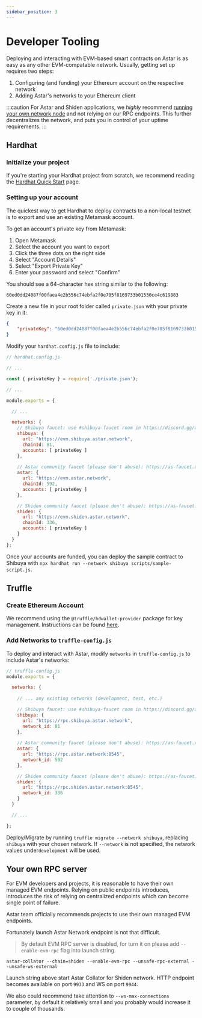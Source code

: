 ```yaml
---
sidebar_position: 3
---
```


# Developer Tooling

Deploying and interacting with EVM-based smart contracts on Astar is as easy as any other EVM-compatable network. Usually, getting set up requires two steps:

1. Configuring (and funding) your Ethereum account on the respective network
2. Adding Astar's networks to your Ethereum client

:::caution
For Astar and Shiden applications, we *highly* recommend [running your own network node](../nodes/index.md) and not relying on our RPC endpoints. This further decentralizes the network, and puts you in control of your uptime requirements.
:::

## Hardhat

### Initialize your project

If you're starting your Hardhat project from scratch, we recommend reading the [Hardhat Quick Start](https://hardhat.org/getting-started/#quick-start#overview) page.

### Setting up your account

The quickest way to get Hardhat to deploy contracts to a non-local testnet is to export and use an existing Metamask account.

To get an account's private key from Metamask:

1. Open Metamask
2. Select the account you want to export
3. Click the three dots on the right side
4. Select "Account Details"
5. Select "Export Private Key"
6. Enter your password and select "Confirm"

You should see a 64-character hex string similar to the following:

`60ed0dd24087f00faea4e2b556c74ebfa2f0e705f8169733b01530ce4c619883`

Create a new file in your root folder called `private.json` with your private key in it:

```json
{
    "privateKey": "60ed0dd24087f00faea4e2b556c74ebfa2f0e705f8169733b01530ce4c619883"
}
```

Modify your `hardhat.config.js` file to include:

```js
// hardhat.config.js

// ... 

const { privateKey } = require('./private.json');

// ... 

module.exports = {

  // ... 

  networks: {
    // Shibuya faucet: use #shibuya-faucet room in https://discord.gg/astarnetwork
    shibuya: {
      url: "https://evm.shibuya.astar.network",
      chainId: 81,
      accounts: [ privateKey ]
    },
    
    // Astar community faucet (please don't abuse): https://as-faucet.xyz/en/astar#
    astar: {
      url: "https://evm.astar.network",
      chainId: 592,
      accounts: [ privateKey ]
    },

    // Shiden community faucet (please don't abuse): https://as-faucet.xyz/en/shiden#
    shiden: {
      url: "https://evm.shiden.astar.network",
      chainId: 336,
      accounts: [ privateKey ]
    }
  }
};
```

Once your accounts are funded, you can deploy the sample contract to Shibuya with `npx hardhat run --network shibuya scripts/sample-script.js`.

## Truffle

### Create Ethereum Account

We recommend using the `@truffle/hdwallet-provider` package for key management. Instructions can be found [here](https://github.com/trufflesuite/truffle/blob/develop/packages/hdwallet-provider/README.md).

### Add Networks to `truffle-config.js`

To deploy and interact with Astar, modify `networks` in `truffle-config.js` to include Astar's networks:

```js
// truffle-config.js
module.exports = {

  networks: {
  
    // ... any existing networks (development, test, etc.)

    // Shibuya faucet: use #shibuya-faucet room in https://discord.gg/astarnetwork
    shibuya: {
      url: "https://rpc.shibuya.astar.network",
      network_id: 81
    },
    
    // Astar community faucet (please don't abuse): https://as-faucet.xyz/en/astar#
    astar: {
      url: "https://rpc.astar.network:8545",
      network_id: 592
    },

    // Shiden community faucet (please don't abuse): https://as-faucet.xyz/en/shiden#
    shiden: {
      url: "https://rpc.shiden.astar.network:8545",
      network_id: 336
    }
  }

  // ...

};
```

Deploy/Migrate by running `truffle migrate --network shibuya`, replacing `shibuya` with your chosen network. If `--network` is not specified, the network values under`development` will be used.

## Your own RPC server

For EVM developers and projects, it is reasonable to have their own managed EVM endpoints. Relying on public endpoints introduces, introduces the risk of relying on centralized endpoints which can become single point of failure.

Astar team officially recommends projects to use their own managed EVM endpoints.

Fortunately launch Astar Network endpoint is not that difficult.

> By default EVM RPC server is disabled, for turn it on please add `--enable-evm-rpc` flag into launch string.

```
astar-collator --chain=shiden --enable-evm-rpc --unsafe-rpc-external --unsafe-ws-external
```

Launch string above start Astar Collator for Shiden network. HTTP endpoint becomes available on port `9933` and WS on port `9944`.

We also could recommend take attention to `--ws-max-connections` parameter, by default it relatively small and you probably would increase it to couple of thousands.
